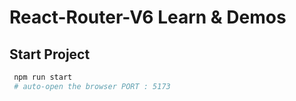 # React-Router-V6 Learn & Demos

## Start Project

```bash
 npm run start
 # auto-open the browser PORT : 5173
```
